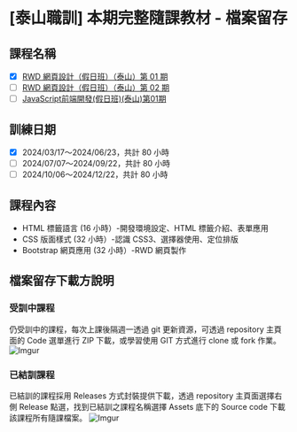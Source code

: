 # [泰山職訓] 本期完整隨課教材 - 檔案留存

## 課程名稱
- [x] [RWD 網頁設計（假日班）（泰山）第 01 期](https://ojt.wda.gov.tw/ClassSearch/Detail?PlanType=2&OCID=153575)
- [ ] [RWD 網頁設計（假日班）（泰山）第 02 期](https://ojt.wda.gov.tw/ClassSearch/Detail?PlanType=2&OCID=153617)
- [ ] [JavaScript前端開發(假日班)(泰山)第01期](https://ojt.wda.gov.tw/ClassSearch/Detail?PlanType=2&OCID=153653)
<!-- - [ ] [PHP 程式設計（假日班）](https://ojt.wda.gov.tw/ClassSearch/Detail?OCID=146967&plantype=2) -->

## 訓練日期 
- [x] 2024/03/17～2024/06/23，共計 80 小時
- [ ] 2024/07/07～2024/09/22，共計 80 小時
- [ ] 2024/10/06～2024/12/22，共計 80 小時

## 課程內容
- HTML 標籤語言 (16 小時）-開發環境設定、HTML 標籤介紹、表單應用
- CSS 版面樣式 (32 小時）-認識 CSS3、選擇器使用、定位排版
- Bootstrap 網頁應用 (32 小時）-RWD 網頁製作

<!-- - JavaScript 程式基礎 (24 小時）-開發環境設定、程式邏輯概念
- jQuery 函式庫操作 (24 小時）-函式庫介紹、實例演練
- JavaScript 實作應用 (32 小時）-常用套件介紹、動態網頁技術實作 -->

<!-- - PHP 程式語言介紹 (24 小時）-開發環境設定、程式邏輯概念
- MySQL 資料庫查詢語法 (24 小時）-MySQL 資料庫操作、SQL 語法、資料庫管理概念
- PHP 互動網頁製作 (32 小時）-互動網頁實作 -->

## 檔案留存下載方說明

### 受訓中課程
仍受訓中的課程，每次上課後隔週一透過 git 更新資源，可透過 repository 主頁面的 Code 選單進行 ZIP 下載，或學習使用 GIT 方式進行 clone 或 fork 作業。
![Imgur](https://i.imgur.com/K3kGHos.gif)

### 已結訓課程
已結訓的課程採用 Releases 方式封裝提供下載，透過 repository 主頁面選擇右側 Release 點選，找到已結訓之課程名稱選擇 Assets 底下的 Source code 下載該課程所有隨課檔案。
![Imgur](https://i.imgur.com/84cc6aZ.gif)